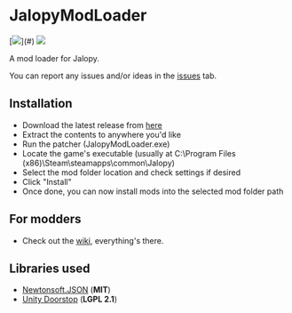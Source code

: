# JalopyModLoader

[![](https://img.shields.io/github/release/theLeaxx/JalopyModLoader.svg?)](#) 
[![](https://img.shields.io/github/license/theLeaxx/JalopyModLoader.svg)](#) 

A mod loader for Jalopy.

You can report any issues and/or ideas in the [issues](https://github.com/theLeaxx/JalopyModLoader/issues) tab.

## Installation
* Download the latest release from [here](https://github.com/theLeaxx/JalopyModLoader/releases)
* Extract the contents to anywhere you'd like
* Run the patcher (JalopyModLoader.exe)
* Locate the game's executable (usually at C:\Program Files (x86)\Steam\steamapps\common\Jalopy)
* Select the mod folder location and check settings if desired
* Click "Install"
* Once done, you can now install mods into the selected mod folder path

## For modders
* Check out the [wiki](https://github.com/theLeaxx/JalopyModLoader/wiki), everything's there.

## Libraries used
* [Newtonsoft.JSON](https://github.com/JamesNK/Newtonsoft.Json) (**MIT**)
* [Unity Doorstop](https://github.com/NeighTools/UnityDoorstop) (**LGPL 2.1**)
